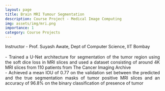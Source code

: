 ```yaml
---
layout: page
title: Brain MRI Tumour Segmentation
description: Course Project - Medical Image Computing
img: assets/img/mri.png
importance: 1
category: Course Projects
---
```


<p align="justify"> Instructor - Prof. Suyash Awate, Dept of Computer Science, IIT Bombay <br><br>
- Trained a U-Net architecture for segmentation of the tumor region using the soft dice loss in MRI slices and
used a dataset consisting of around 4K MRI slices from 110 patients from The Cancer Imaging Archive <br>
- Achieved a mean IOU of 0.77 on the validation set between the predicted and the true segmentation masks of
tumor positive MRI slices and an accuracy of 96.8% on the binary classification of presence of tumor</p>







